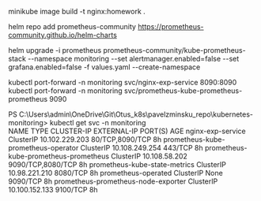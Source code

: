 


minikube image build -t nginx:homework .

helm repo add prometheus-community https://prometheus-community.github.io/helm-charts

helm upgrade -i prometheus prometheus-community/kube-prometheus-stack --namespace monitoring --set alertmanager.enabled=false --set grafana.enabled=false -f values.yaml --create-namespace

kubectl port-forward -n monitoring svc/nginx-exp-service 8090:8090
kubectl port-forward -n monitoring svc/prometheus-kube-prometheus-prometheus 9090




PS C:\Users\admin\OneDrive\Git\Otus_k8s\pavelzminsku_repo\kubernetes-monitoring> kubectl get svc -n monitoring                                                         
NAME                                    TYPE        CLUSTER-IP       EXTERNAL-IP   PORT(S)             AGE
nginx-exp-service                       ClusterIP   10.102.229.203   <none>        80/TCP,8090/TCP     8h
prometheus-kube-prometheus-operator     ClusterIP   10.108.249.254   <none>        443/TCP             8h
prometheus-kube-prometheus-prometheus   ClusterIP   10.108.58.202    <none>        9090/TCP,8080/TCP   8h
prometheus-kube-state-metrics           ClusterIP   10.98.221.210    <none>        8080/TCP            8h
prometheus-operated                     ClusterIP   None             <none>        9090/TCP            8h
prometheus-prometheus-node-exporter     ClusterIP   10.100.152.133   <none>        9100/TCP            8h